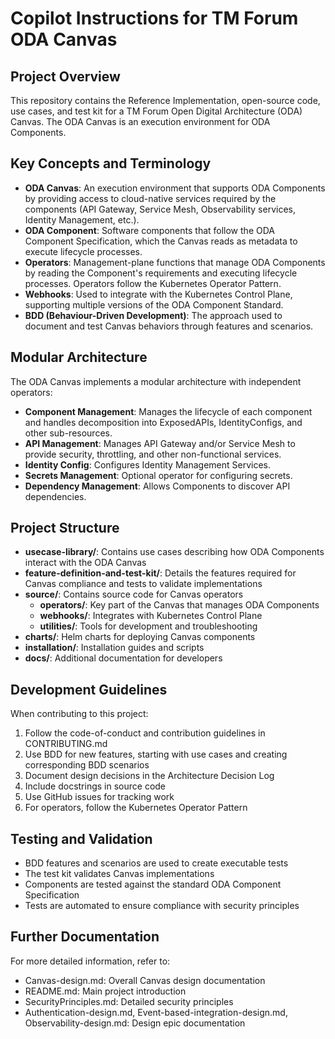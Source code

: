 # Copilot Instructions for TM Forum ODA Canvas

## Project Overview

This repository contains the Reference Implementation, open-source code, use cases, and test kit for a TM Forum Open Digital Architecture (ODA) Canvas. The ODA Canvas is an execution environment for ODA Components.

## Key Concepts and Terminology

- **ODA Canvas**: An execution environment that supports ODA Components by providing access to cloud-native services required by the components (API Gateway, Service Mesh, Observability services, Identity Management, etc.).
- **ODA Component**: Software components that follow the ODA Component Specification, which the Canvas reads as metadata to execute lifecycle processes.
- **Operators**: Management-plane functions that manage ODA Components by reading the Component's requirements and executing lifecycle processes. Operators follow the Kubernetes Operator Pattern.
- **Webhooks**: Used to integrate with the Kubernetes Control Plane, supporting multiple versions of the ODA Component Standard.
- **BDD (Behaviour-Driven Development)**: The approach used to document and test Canvas behaviors through features and scenarios.


## Modular Architecture

The ODA Canvas implements a modular architecture with independent operators:

- **Component Management**: Manages the lifecycle of each component and handles decomposition into ExposedAPIs, IdentityConfigs, and other sub-resources.
- **API Management**: Manages API Gateway and/or Service Mesh to provide security, throttling, and other non-functional services.
- **Identity Config**: Configures Identity Management Services.
- **Secrets Management**: Optional operator for configuring secrets.
- **Dependency Management**: Allows Components to discover API dependencies.

## Project Structure

- **usecase-library/**: Contains use cases describing how ODA Components interact with the ODA Canvas
- **feature-definition-and-test-kit/**: Details the features required for Canvas compliance and tests to validate implementations
- **source/**: Contains source code for Canvas operators
  - **operators/**: Key part of the Canvas that manages ODA Components
  - **webhooks/**: Integrates with Kubernetes Control Plane
  - **utilities/**: Tools for development and troubleshooting
- **charts/**: Helm charts for deploying Canvas components
- **installation/**: Installation guides and scripts
- **docs/**: Additional documentation for developers

## Development Guidelines

When contributing to this project:

1. Follow the code-of-conduct and contribution guidelines in CONTRIBUTING.md
2. Use BDD for new features, starting with use cases and creating corresponding BDD scenarios
3. Document design decisions in the Architecture Decision Log
4. Include docstrings in source code
5. Use GitHub issues for tracking work
6. For operators, follow the Kubernetes Operator Pattern

## Testing and Validation

- BDD features and scenarios are used to create executable tests
- The test kit validates Canvas implementations
- Components are tested against the standard ODA Component Specification
- Tests are automated to ensure compliance with security principles

## Further Documentation

For more detailed information, refer to:

- Canvas-design.md: Overall Canvas design documentation
- README.md: Main project introduction
- SecurityPrinciples.md: Detailed security principles
- Authentication-design.md, Event-based-integration-design.md, Observability-design.md: Design epic documentation
